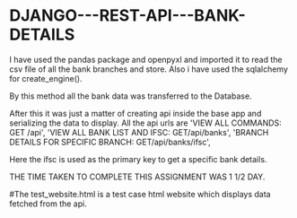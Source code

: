 # DJANGO---REST-API---BANK-DETAILS
I have used the pandas package and openpyxl and imported it to read the csv file of all the bank branches and store.
Also i have used the sqlalchemy for create_engine().

By this method all the bank data was transferred to the Database.

After this it was just a matter of creating api inside the base app and serializing the data to display.
All the api urls are 
        'VIEW ALL COMMANDS: GET /api',
        'VIEW ALL BANK LIST AND IFSC: GET/api/banks',
        'BRANCH DETAILS FOR SPECIFIC BRANCH: GET/api/banks/ifsc',

Here the ifsc is used as the primary key to get a specific bank details.

THE TIME TAKEN TO COMPLETE THIS ASSIGNMENT WAS 1 1/2 DAY.

#The test_website.html is a test case html website which displays data fetched from the api.
